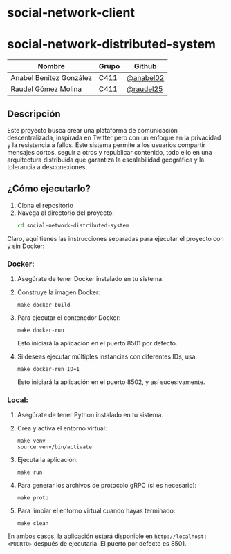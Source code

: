# social-network-client

# social-network-distributed-system

| **Nombre**              | **Grupo** | **Github**                                     |
|-------------------------|-----------|------------------------------------------------|
| Anabel Benítez González | C411      | [@anabel02](https://github.com/anabel02)       |
| Raudel Gómez Molina     | C411      | [@raudel25](https://github.com/raudel25)   |      



## Descripción
Este proyecto busca crear una plataforma de comunicación descentralizada, inspirada en Twitter pero con un enfoque en la privacidad y la resistencia a fallos. Este sistema permite a los usuarios compartir mensajes cortos, seguir a otros y republicar contenido, todo ello en una arquitectura distribuida que garantiza la escalabilidad geográfica y la tolerancia a desconexiones.

## ¿Cómo ejecutarlo?
1. Clona el repositorio
2. Navega al directorio del proyecto:
   ```bash
   cd social-network-distributed-system
   ```
Claro, aquí tienes las instrucciones separadas para ejecutar el proyecto con y sin Docker:

### Docker:

1. Asegúrate de tener Docker instalado en tu sistema.

3. Construye la imagen Docker:
   ```
   make docker-build
   ```

4. Para ejecutar el contenedor Docker:
   ```
   make docker-run
   ```
   Esto iniciará la aplicación en el puerto 8501 por defecto.

5. Si deseas ejecutar múltiples instancias con diferentes IDs, usa:
   ```
   make docker-run ID=1
   ```
   Esto iniciará la aplicación en el puerto 8502, y así sucesivamente.

### Local:

1. Asegúrate de tener Python instalado en tu sistema.

3. Crea y activa el entorno virtual:
   ```
   make venv
   source venv/bin/activate
   ```

4. Ejecuta la aplicación:
   ```
   make run
   ```

5. Para generar los archivos de protocolo gRPC (si es necesario):
   ```
   make proto
   ```

6. Para limpiar el entorno virtual cuando hayas terminado:
   ```
   make clean
   ```

En ambos casos, la aplicación estará disponible en `http://localhost:<PUERTO>` después de ejecutarla. El puerto por defecto es 8501.